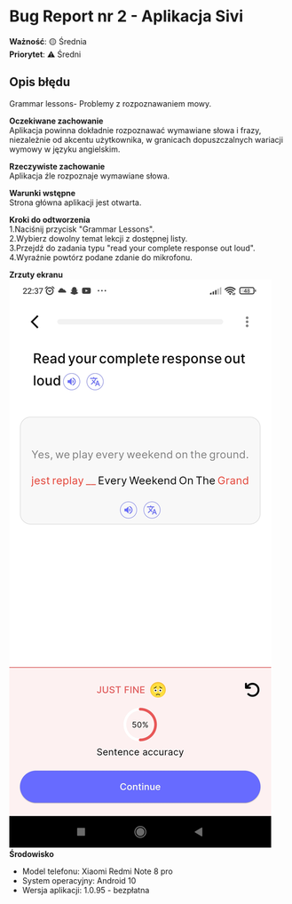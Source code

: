# Bug Report nr 2 - Aplikacja Sivi  
**Ważność**: 🟡 Średnia  
**Priorytet**: ⚠️ Średni  



## Opis błędu

Grammar lessons- Problemy z rozpoznawaniem mowy.

**Oczekiwane zachowanie**  
Aplikacja powinna dokładnie rozpoznawać wymawiane słowa i frazy, niezależnie od akcentu użytkownika, w granicach dopuszczalnych wariacji wymowy w języku angielskim.

**Rzeczywiste zachowanie**  
Aplikacja źle rozpoznaje wymawiane słowa.

**Warunki wstępne**  
Strona główna aplikacji jest otwarta.

**Kroki do odtworzenia**  
1.Naciśnij przycisk "Grammar Lessons".  
2.Wybierz dowolny temat lekcji z dostępnej listy.  
3.Przejdź do zadania typu "read your complete response out loud".  
4.Wyraźnie powtórz podane zdanie do mikrofonu.

**Zrzuty ekranu**  
![BR2](https://github.com/nowikat/Bug-reports/blob/main/Aplikacje%20do%20nauki%20angielskiego/Za%C5%82%C4%85czniki/BR2.jpg)  
**Środowisko**  

- Model telefonu: Xiaomi Redmi Note 8 pro  
- System operacyjny: Android 10
- Wersja aplikacji: 1.0.95 - bezpłatna
